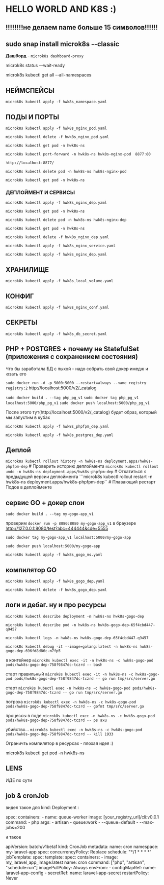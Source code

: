 # HELLO WORLD AND K8S :)

## !!!!!!!!не делаем name больше 15 символов!!!!!!

## sudo snap install microk8s --classic

**Дашборд** - ```microk8s dashboard-proxy```

microk8s status --wait-ready

microk8s kubectl get all --all-namespaces

## НЕЙМСПЕЙСЫ

```microk8s kubectl apply -f hwk8s_namespace.yaml```

## ПОДЫ И ПОРТЫ

```microk8s kubectl apply -f hwk8s_nginx_pod.yaml```

```microk8s kubectl delete -f hwk8s_nginx_pod.yaml```

```microk8s kubectl get pod -n hwk8s-ns```

```microk8s kubectl port-forward -n hwk8s-ns hwk8s-nginx-pod  8877:80```

```http://localhost:8877/```

```microk8s kubectl delete pod -n hwk8s-ns hwk8s-nginx-pod```

```microk8s kubectl get pod -n hwk8s-ns```

### ДЕПЛОЙМЕНТ И СЕРВИСЫ


```microk8s kubectl apply -f hwk8s_nginx_dep.yaml```

```microk8s kubectl get pod -n hwk8s-ns```

```microk8s kubectl delete pod -n hwk8s-ns hwk8s-nginx-dep```

```microk8s kubectl get pod -n hwk8s-ns```

```microk8s kubectl delete -f hwk8s_nginx_dep.yaml```

```microk8s kubectl apply -f hwk8s_nginx_service.yaml```

```microk8s kubectl apply -f hwk8s_nginx_dep.yaml```

## ХРАНИЛИЩЕ

```microk8s kubectl apply -f hwk8s_local_volume.yaml```

## КОНФИГ

```microk8s kubectl apply -f hwk8s_nginx_conf.yaml```

## СЕКРЕТЫ

```microk8s kubectl apply -f hwk8s_db_secret.yaml```

## PHP + POSTGRES + почему не StatefulSet (приложения с сохранением состояния)

Что бы заработала БД с пыхой - надо собрать свой докер имедж и юзать его

```sudo docker run -d -p 5000:5000 --restart=always --name registry registry:2```
http://localhost:5000/v2/_catalog

```sudo docker build . --tag php_pg_v1```
```sudo docker tag php_pg_v1 localhost:5000/php_pg_v1```
```sudo docker push localhost:5000/php_pg_v1```

После этого тут(http://localhost:5000/v2/_catalog) будет образ, который мы запустим в кубах 

```microk8s kubectl apply -f hwk8s_phpfpm_dep.yaml```

```microk8s kubectl apply -f hwk8s_postgres_dep.yaml```

## Деплой

```microk8s kubectl rollout history -n hwk8s-ns deployment.apps/hwk8s-phpfpm-dep```    # Проверить историю деплоймента
```microk8s kubectl rollout undo -n hwk8s-ns deployment.apps/hwk8s-phpfpm-dep```    # Откатиться к предыдущей версии деплоймента
```microk8s kubectl rollout restart -n hwk8s-ns deployment.apps/hwk8s-phpfpm-dep``    # Плавающий рестарт Подов в деплойменте 

## сервис GO + докер слои


```sudo docker build . --tag my-gogo-app_v1```

проверим
```docker run -p 8080:8080 my-gogo-app_v1```
в браузере http://127.0.0.1:8080/test?abc=444444&cde=5555

```sudo docker tag my-gogo-app_v1 localhost:5000/my-gogo-app```

```sudo docker push localhost:5000/my-gogo-app```

```microk8s kubectl apply -f hwk8s_gogo_ms.yaml```

## компилятор GO

```microk8s kubectl apply -f hwk8s_gogo_dep.yaml```

```microk8s kubectl delete -f hwk8s_gogo_dep.yaml```

## логи и дебаг. ну и про ресурсы

```microk8s kubectl describe deployment -n hwk8s-ns hwk8s-gogo-dep```

```microk8s kubectl describe pod -n hwk8s-ns hwk8s-gogo-dep-65f4cbd447-q9457```

```microk8s kubectl logs -n hwk8s-ns hwk8s-gogo-dep-65f4cbd447-q9457```

```microk8s kubectl debug -it --image=golang:latest -n hwk8s-ns hwk8s-gogo-dep-696fd8d86c-n7fp5```

в контейнер      ```microk8s kubectl exec -it -n hwk8s-ns -c hwk8s-gogo-pod pods/hwk8s-gogo-dep-758f9847dc-tczrd -- bash```

старт правильный ```microk8s kubectl exec -it -n hwk8s-ns -c hwk8s-gogo-pod pods/hwk8s-gogo-dep-758f9847dc-tczrd -- go run tmp/src/server.go```

старт            ```microk8s kubectl exec -n hwk8s-ns -c hwk8s-gogo-pod pods/hwk8s-gogo-dep-758f9847dc-tczrd -- go run tmp/src/server.go```

потроха          ```microk8s kubectl exec -n hwk8s-ns -c hwk8s-gogo-pod pods/hwk8s-gogo-dep-758f9847dc-tczrd -- gofmt tmp/src/server.go```



процессы в поде ```microk8s kubectl exec -n hwk8s-ns -c hwk8s-gogo-pod pods/hwk8s-gogo-dep-758f9847dc-tczrd -- ps axu```

убийство...     ```microk8s kubectl exec -n hwk8s-ns -c hwk8s-gogo-pod pods/hwk8s-gogo-dep-758f9847dc-tczrd -- kill 1933```

Ограничть компилятор в ресурсах - плохая идея :)

microk8s kubectl get pod -n hwk8s-ns

## LENS

ИДЕ по сути

## job & cronJob

видел такое для kind: Deployment :

spec:
      containers:
        - name: queue-worker
          image: [your_registry_url]/cli:v0.0.1
          command:
            - php
          args:
            - artisan
            - queue:work
            - --queue=default
            - --max-jobs=200

и такое

apiVersion: batch/v1beta1
kind: CronJob
metadata:
  name: cron
  namespace: my-laravel-app
spec:
  concurrencyPolicy: Replace
  schedule: "*/1 * * * *"
  jobTemplate:
    spec:
      template:
        spec:
          containers:
          - image: my_laravel_app_image:latest
            name: cron
            command: ["php", "artisan", "schedule:run"]
            imagePullPolicy: Always
            envFrom:
            - configMapRef:
                name: laravel-app-config
            - secretRef:
                name: laravel-app-secret
          restartPolicy: Never